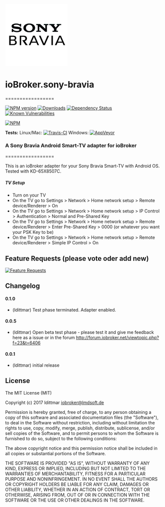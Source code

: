 ![Logo](admin/sony-bravia.png)
# ioBroker.sony-bravia
=================

[![NPM version](http://img.shields.io/npm/v/iobroker.sony-bravia.svg)](https://www.npmjs.com/package/iobroker.sony-bravia)
[![Downloads](https://img.shields.io/npm/dm/iobroker.sony-bravia.svg)](https://www.npmjs.com/package/iobroker.sony-bravia)
[![Dependency Status](https://img.shields.io/david/ldittmar81/iobroker.sony-bravia.svg)](https://david-dm.org/ldittmar81/iobroker.sony-bravia)
[![Known Vulnerabilities](https://snyk.io/test/github/ldittmar81/ioBroker.sony-bravia/badge.svg)](https://snyk.io/test/github/ldittmar81/ioBroker.sony-bravia)

[![NPM](https://nodei.co/npm/iobroker.sony-bravia.png?downloads=true)](https://nodei.co/npm/iobroker.sony-bravia/)

**Tests:** Linux/Mac: [![Travis-CI](http://img.shields.io/travis/ldittmar81/ioBroker.sony-bravia/master.svg)](https://travis-ci.org/ldittmar81/ioBroker.sony-bravia)
Windows: [![AppVeyor](https://ci.appveyor.com/api/projects/status/github/ldittmar81/ioBroker.sony-bravia?branch=master&svg=true)](https://ci.appveyor.com/project/ldittmar81/ioBroker-sony-bravia/)


### A Sony Bravia Android Smart-TV adapter for ioBroker
=================

This is an ioBroker adapter for your Sony Bravia Smart-TV with Android OS. Tested with KD-65X8507C.

##### TV Setup
* Turn on your TV
* On the TV go to Settings > Network > Home network setup > Remote device/Renderer > On
* On the TV go to Settings > Network > Home network setup > IP Control > Authentication > Normal and Pre-Shared Key
* On the TV go to Settings > Network > Home network setup > Remote device/Renderer > Enter Pre-Shared Key > 0000 (or whatever you want your PSK Key to be)
* On the TV go to Settings > Network > Home network setup > Remote device/Renderer > Simple IP Control > On

## Feature Requests (please vote oder add new)

[![Feature Requests](http://feathub.com/ldittmar81/ioBroker.sony-bravia?format=svg)](http://feathub.com/ldittmar81/ioBroker.sony-bravia)

## Changelog

#### 0.1.0
* (ldittmar) Test phase terminated. Adapter enabled.

#### 0.0.5
* (ldittmar) Open beta test phase - please test it and give me feedback here as a issue or in the forum http://forum.iobroker.net/viewtopic.php?f=23&t=6406

#### 0.0.1
* (ldittmar) initial release

## License
The MIT License (MIT)

Copyright (c) 2017 ldittmar <iobroker@lmdsoft.de>

Permission is hereby granted, free of charge, to any person obtaining a copy
of this software and associated documentation files (the "Software"), to deal
in the Software without restriction, including without limitation the rights
to use, copy, modify, merge, publish, distribute, sublicense, and/or sell
copies of the Software, and to permit persons to whom the Software is
furnished to do so, subject to the following conditions:

The above copyright notice and this permission notice shall be included in
all copies or substantial portions of the Software.

THE SOFTWARE IS PROVIDED "AS IS", WITHOUT WARRANTY OF ANY KIND, EXPRESS OR
IMPLIED, INCLUDING BUT NOT LIMITED TO THE WARRANTIES OF MERCHANTABILITY,
FITNESS FOR A PARTICULAR PURPOSE AND NONINFRINGEMENT. IN NO EVENT SHALL THE
AUTHORS OR COPYRIGHT HOLDERS BE LIABLE FOR ANY CLAIM, DAMAGES OR OTHER
LIABILITY, WHETHER IN AN ACTION OF CONTRACT, TORT OR OTHERWISE, ARISING FROM,
OUT OF OR IN CONNECTION WITH THE SOFTWARE OR THE USE OR OTHER DEALINGS IN
THE SOFTWARE.
